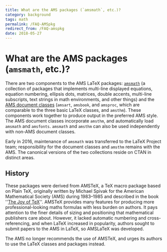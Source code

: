 ```yaml
---
title: What are the AMS packages (`amsmath`, etc.)?
category: background
tags: math
permalink: /FAQ-AMSpkg
redirect_from: /FAQ-amspkg
date: 2018-05-27
---
```


# What are the AMS packages (`amsmath`, etc.)?

There are two components to the AMS LaTeX packages:
[`amsmath`](https://ctan.org/pkg/latex-amsmath) (a collection of
packages that implements multi-line displayed equations, equation numbering,
ellipsis dots, matrices, double accents, multi-line subscripts, text strings in
math environments, and other things) and the
[AMS document classes](https://ctan.org/pkg/amscls) (`amsart`,
`amsbook`, and `amsproc`, which are comparable to the three basic LaTeX
classes, and `amsthm`). These components work together to produce output in the
preferred AMS style. The AMS document classes incorporate `amsthm`, and
automatically load `amsmath` and `amsfonts`. `amsmath` and `amsthm` can also be
used independently with non-AMS document classes.

Early in 2016, maintenance of `amsmath` was transferred to the LaTeX Project
team; responsibility for the document classes and `amsthm` remains with the
AMS. The canonical versions of the two collections reside on CTAN in distinct
areas.

## History

These packages were derived from AMSTeX, a TeX macro package based on Plain
TeX, originally written by Michael Spivak for the American Mathematical Society
(AMS) during 1983&ndash;1985 and described in the book ''[The Joy of
TeX](FAQ-tex-books)''. AMSTeX provides many features for producing more
professional-looking maths formulas with less burden on authors. It pays
attention to the finer details of sizing and positioning that mathematical
publishers care about. However, it lacked automatic numbering and
cross-referencing, and when LaTeX increased in popularity, authors sought to
submit papers to the AMS in LaTeX, so AMSLaTeX was developed.

The AMS no longer recommends the use of AMSTeX, and urges its authors to use
the LaTeX classes and packages instead.


